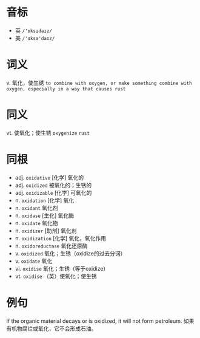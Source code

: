 # 音标

- 英 `/'ɒksɪdaɪz/`
- 美 `/'ɑksə'daɪz/`

# 词义

v. 氧化，使生锈
`to combine with oxygen, or make something combine with oxygen, especially in a way that causes rust`

# 同义

vt. 使氧化；使生锈
`oxygenize` `rust`

# 同根

- adj. `oxidative` [化学] 氧化的
- adj. `oxidized` 被氧化的；生锈的
- adj. `oxidizable` [化学] 可氧化的
- n. `oxidation` [化学] 氧化
- n. `oxidant` 氧化剂
- n. `oxidase` [生化] 氧化酶
- n. `oxidate` 氧化物
- n. `oxidizer` [助剂] 氧化剂
- n. `oxidization` [化学] 氧化，氧化作用
- n. `oxidoreductase` 氧化还原酶
- v. `oxidized` 氧化；生锈（oxidize的过去分词）
- v. `oxidate` 氧化
- vi. `oxidise` 氧化；生锈（等于oxidize）
- vt. `oxidise` （英）使氧化；使生锈

# 例句

If the organic material decays or is oxidized, it will not form petroleum.
如果有机物腐烂或氧化，它不会形成石油。


